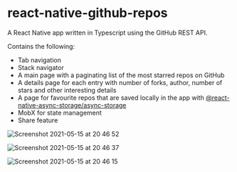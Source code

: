 # react-native-github-repos

A React Native app written in Typescript using the GitHub REST API.


Contains the following:
- Tab navigation
- Stack navigator
- A main page with a paginating list of the most starred repos on GitHub
- A details page for each entry with number of forks, author, number of stars and other interesting details
- A page for favourite repos that are saved locally in the app with [@react-native-async-storage/async-storage](https://github.com/react-native-async-storage/async-storage)
- MobX for state management
- Share feature


![Screenshot 2021-05-15 at 20 46 52](https://user-images.githubusercontent.com/7315105/118374931-c6e14d80-b5be-11eb-832e-d805825950a9.png)

![Screenshot 2021-05-15 at 20 46 37](https://user-images.githubusercontent.com/7315105/118374933-c779e400-b5be-11eb-8e52-d55c743535cf.png)

![Screenshot 2021-05-15 at 20 46 15](https://user-images.githubusercontent.com/7315105/118374934-c779e400-b5be-11eb-87a4-700fbae8adaf.png)
